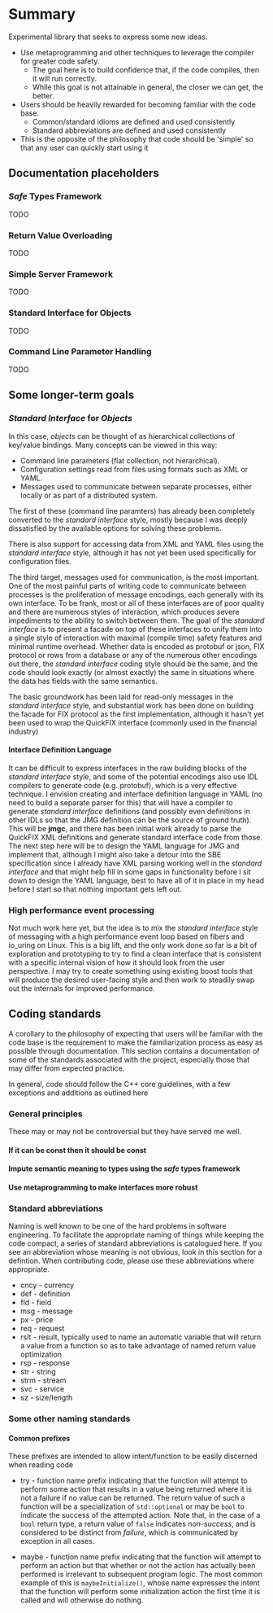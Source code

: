 # Summary

Experimental library that seeks to express some new ideas.

* Use metaprogramming and other techniques to leverage the compiler
  for greater code safety.
  * The goal here is to build confidence that, if the code compiles,
    then it will run correctly.
  * While this goal is not attainable in general, the closer we can
    get, the better.
* Users should be heavily rewarded for becoming familiar with the code base.
  * Common/standard idioms are defined and used consistently
  * Standard abbreviations are defined and used consistently
* This is the opposite of the philosophy that code should be 'simple'
  so that any user can quickly start using it

## Documentation placeholders
### _Safe_ Types Framework
TODO
### Return Value Overloading
TODO
### Simple Server Framework
TODO
### Standard Interface for Objects
TODO
### Command Line Parameter Handling
TODO

## Some longer-term goals

### _Standard Interface_ for _Objects_

In this case, _objects_ can be thought of as hierarchical collections
of key/value bindings. Many concepts can be viewed in this way:
* Command line parameters (flat collection, not hierarchical).
* Configuration settings read from files using formats such as XML or YAML.
* Messages used to communicate between separate processes, either
  locally or as part of a distributed system.

The first of these (command line paramters) has already been
completely converted to the _standard interface_ style, mostly because I
was deeply dissatisfied by the available options for solving these
problems.

There is also support for accessing data from XML and YAML files using
the _standard interface_ style, although it has not yet been used
specifically for configuration files.

The third target, messages used for communication, is the most
important. One of the most painful parts of writing code to
communicate between processes is the proliferation of message
encodings, each generally with its own interface. To be frank, most or
all of these interfaces are of poor quality and there are numerous
styles of interaction, which produces severe impediments to the
ability to switch between them. The goal of the _standard interface_
is to present a facade on top of these interfaces to unify them into a
single style of interaction with maximal (compile time) safety
features and minimal runtime overhead. Whether data is encoded as
protobuf or json, FIX protocol or rows from a database or any of the
numerous other encodings out there, the _standard interface_ coding
style should be the same, and the code should look exactly (or almost
exactly) the same in situations where the data has fields with the
same semantics.

The basic groundwork has been laid for read-only messages in the
_standard interface_ style, and substantial work has been done on
building the facade for FIX protocol as the first implementation,
although it hasn't yet been used to wrap the QuickFIX interface
(commonly used in the financial industry)

#### Interface Definition Language

It can be difficult to express interfaces in the raw building blocks
of the _standard interface_ style, and some of the potential encodings
also use IDL compilers to generate code (e.g. protobuf), which is a
very effective technique. I envision creating and interface definition
language in YAML (no need to build a separate parser for this) that
will have a compiler to generate _standard interface_ definitions (and
possibly even definitions in other IDLs so that the JMG definition can
be the source of ground truth). This will be **jmgc**, and there has
been initial work already to parse the QuickFIX XML definitions and
generate standard interface code from those. The next step here will
be to design the YAML language for JMG and implement that, although I
might also take a detour into the SBE specification since I already
have XML parsing working well in the _standard interface_ and that
might help fill in some gaps in functionality before I sit down to
design the YAML language, best to have all of it in place in my head
before I start so that nothing important gets left out.

### High performance event processing

Not much work here yet, but the idea is to mix the _standard
interface_ style of messaging with a high performance event loop based
on fibers and io_uring on Linux. This is a big lift, and the only work
done so far is a bit of exploration and prototyping to try to find a
clean interface that is consistent with a specific internal vision of
how it should look from the user perspective. I may try to create
something using existing boost tools that will produce the desired
user-facing style and then work to steadily swap out the internals for
improved performance.

## Coding standards

A corollary to the philosophy of expecting that users will be familiar
with the code base is the requirement to make the familiarization
process as easy as possible through documentation. This section
contains a documentation of some of the standards associated with the
project, especially those that may differ from expected practice.

In general, code should follow the C++ core guidelines, with a few
exceptions and additions as outlined here

### General principles

These may or may not be controversial but they have served me well.

#### If it can be **const** then it should be **const**

#### Impute semantic meaning to types using the _safe_ types framework

#### Use metaprogramming to make interfaces more robust

### Standard abbreviations

Naming is well known to be one of the hard problems in software
engineering. To facilitate the appropriate naming of things while
keeping the code compact, a series of standard abbreviations is
catalogued here. If you see an abbreviation whose meaning is not
obvious, look in this section for a defintion. When contributing code,
please use these abbreviations where appropriate.

* cncy - currency
* def  - definition
* fld  - field
* msg  - message
* px   - price
* req  - request
* rslt - result, typically used to name an automatic variable that
  will return a value from a function so as to take advantage of named
  return value optimization
* rsp  - response
* str  - string
* strm - stream
* svc  - service
* sz   - size/length

### Some other naming standards

#### Common prefixes

These prefixes are intended to allow intent/function to be easily
discerned when reading code

* try - function name prefix indicating that the function will
  attempt to perform some action that results in a value being
  returned where it is not a failure if no value can be returned. The
  return value of such a function will be a specialization of
  `std::optional` or may be `bool` to indicate the success of the
  attempted action. Note that, in the case of a `bool` return type, a
  return value of `false` indicates _non-success_, and is considered
  to be distinct from _failure_, which is communicated by exception in
  all cases.

* maybe - function name prefix indicating that the function will
  attempt to perform an action but that whether or not the action has
  actually been performed is irrelevant to subsequent program
  logic. The most common example of this is `maybeInitialize()`, whose
  name expresses the intent that the function will perform some
  initialization action the first time it is called and will otherwise
  do nothing.
